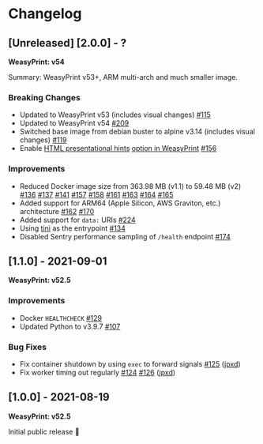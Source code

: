# Changelog

## [Unreleased] [2.0.0] - ?
**WeasyPrint: v54**

Summary: WeasyPrint v53+, ARM multi-arch and much smaller image.

### Breaking Changes
- Updated to WeasyPrint v53 (includes visual changes)
    [#115](https://github.com/mormahr/pdf-service/pull/115)
- Updated to WeasyPrint v54
    [#209](https://github.com/mormahr/pdf-service/pull/209)
- Switched base image from debian buster to alpine v3.14 (includes visual changes)
    [#119](https://github.com/mormahr/pdf-service/pull/119)
- Enable [HTML presentational hints][whatwg-presentational-hints] [option in WeasyPrint][weasyprint-presentational-hints]
    [#156](https://github.com/mormahr/pdf-service/pull/156)

### Improvements
- Reduced Docker image size from 363.98 MB (v1.1) to 59.48 MB (v2)
    [#136](https://github.com/mormahr/pdf-service/pull/136)
    [#137](https://github.com/mormahr/pdf-service/pull/137)
    [#141](https://github.com/mormahr/pdf-service/pull/141)
    [#157](https://github.com/mormahr/pdf-service/pull/157)
    [#158](https://github.com/mormahr/pdf-service/pull/158)
    [#161](https://github.com/mormahr/pdf-service/pull/161)
    [#163](https://github.com/mormahr/pdf-service/pull/163)
    [#164](https://github.com/mormahr/pdf-service/pull/164)
    [#165](https://github.com/mormahr/pdf-service/pull/165)
- Added support for ARM64 (Apple Silicon, AWS Graviton, etc.) architecture
    [#162](https://github.com/mormahr/pdf-service/pull/162)
    [#170](https://github.com/mormahr/pdf-service/pull/170)
- Added support for `data:` URIs
    [#224](https://github.com/mormahr/pdf-service/pull/224)
- Using [tini](https://github.com/krallin/tini) as the entrypoint
    [#134](https://github.com/mormahr/pdf-service/pull/134)
- Disabled Sentry performance sampling of `/health` endpoint
    [#174](https://github.com/mormahr/pdf-service/pull/174)

## [1.1.0] - 2021-09-01
**WeasyPrint: v52.5**

### Improvements
- Docker `HEALTHCHECK`
  [#129](https://github.com/mormahr/pdf-service/pull/129)
- Updated Python to v3.9.7
  [#107](https://github.com/mormahr/pdf-service/pull/107)

### Bug Fixes
- Fix container shutdown by using `exec` to forward signals
  [#125](https://github.com/mormahr/pdf-service/pull/125)
  ([jpxd](https://github.com/jpxd))
- Fix worker timing out regularly
  [#124](https://github.com/mormahr/pdf-service/issues/124)
  [#126](https://github.com/mormahr/pdf-service/pull/126)
  ([jpxd](https://github.com/jpxd))

## [1.0.0] - 2021-08-19
**WeasyPrint: v52.5**

Initial public release 🎉

[whatwg-presentational-hints]: https://html.spec.whatwg.org/multipage/rendering.html#the-css-user-agent-style-sheet-and-presentational-hints
[weasyprint-presentational-hints]: https://doc.courtbouillon.org/weasyprint/stable/api_reference.html#weasyprint.HTML.render

